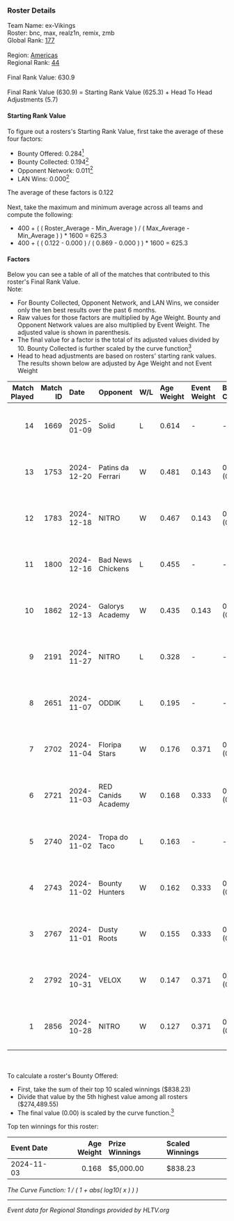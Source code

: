 ### Roster Details<br />
Team Name: ex-Vikings<br />
Roster: bnc, max, realz1n, remix, zmb<br />
Global Rank: [177](../../standings_global_2025_04_07.md)<br />
<br />
Region: [Americas]( ../../standings_americas_2025_04_07.md)<br />
Regional Rank: [44]( ../../standings_americas_2025_04_07.md)<br />
<br />
Final Rank Value:  630.9<br />
<br />
Final Rank Value (630.9) = Starting Rank Value (625.3) + Head To Head Adjustments (5.7)<br />

#### Starting Rank Value<br />
To figure out a rosters's Starting Rank Value, first take the average of these four factors:<br />
- Bounty Offered: 0.284[<sup>1</sup>](#table2)
- Bounty Collected: 0.194[<sup>2</sup>](#table1)
- Opponent Network: 0.011[<sup>2</sup>](#table1)
- LAN Wins: 0.000[<sup>2</sup>](#table1)

The average of these factors is 0.122<br />
<br />
Next, take the maximum and minimum average across all teams and compute the following:<br />
- 400 + ( ( Roster_Average - Min_Average ) / ( Max_Average - Min_Average ) ) * 1600 = 625.3
- 400 + ( ( 0.122 - 0.000 ) / ( 0.869 - 0.000 ) ) * 1600 = 625.3


#### Factors<br />
Below you can see a table of all of the matches that contributed to this roster's Final Rank Value.<br />
Note:<br />

- For Bounty Collected, Opponent Network, and LAN Wins, we consider only the ten best results over the past 6 months.
- Raw values for those factors are multiplied by Age Weight. Bounty and Opponent Network values are also multiplied by Event Weight. The adjusted value is shown in parenthesis.
- The final value for a factor is the total of its adjusted values divided by 10. Bounty Collected is further scaled by the curve function[<sup>3</sup>](#curveFunction)
- Head to head adjustments are based on rosters' starting rank values. The results shown below are adjusted by Age Weight and not Event Weight
<span id="table1"></span><br />


| Match Played | Match ID | Date       | Opponent           | W/L | Age Weight | Event Weight | Bounty Collected | Opponent Network | LAN Wins  | H2H Adj. | Roster                            |
| -: | -: | :- | :- | :- | :- | :- | :- | :- | :- | -: | :- |
|           14 |     1669 | 2025-01-09 | Solid              | L   | 0.614      | -            | -                | -                | -         |    -6.08 | bnc, max, realz1n, remix, zmb     |
|           13 |     1753 | 2024-12-20 | Patins da Ferrari  | W   | 0.481      | 0.143        | 0.000 (0.000)    | 0.075 (0.005)    | 0 (0.000) |     4.92 | lukiz, max, realz1n, remix, zmb   |
|           12 |     1783 | 2024-12-18 | NITRO              | W   | 0.467      | 0.143        | 0.001 (0.000)    | 0.209 (0.014)    | 0 (0.000) |     7.49 | lukiz, max, realz1n, remix, zmb   |
|           11 |     1800 | 2024-12-16 | Bad News Chickens  | L   | 0.455      | -            | -                | -                | -         |    -7.95 | lukiz, max, realz1n, remix, zmb   |
|           10 |     1862 | 2024-12-13 | Galorys Academy    | W   | 0.435      | 0.143        | 0.000 (0.000)    | 0.025 (0.002)    | 0 (0.000) |     2.93 | lukiz, max, realz1n, remix, zmb   |
|            9 |     2191 | 2024-11-27 | NITRO              | L   | 0.328      | -            | -                | -                | -         |    -5.11 | lukiz, pancc, realz1n, remix, zmb |
|            8 |     2651 | 2024-11-07 | ODDIK              | L   | 0.195      | -            | -                | -                | -         |    -1.95 | lukiz, pancc, realz1n, remix, zmb |
|            7 |     2702 | 2024-11-04 | Floripa Stars      | W   | 0.176      | 0.371        | 0.000 (0.000)    | 0.172 (0.011)    | 0 (0.000) |     1.80 | lukiz, pancc, realz1n, remix, zmb |
|            6 |     2721 | 2024-11-03 | RED Canids Academy | W   | 0.168      | 0.333        | 0.003 (0.000)    | 0.046 (0.003)    | 0 (0.000) |     2.59 | lukiz, pancc, realz1n, remix, zmb |
|            5 |     2740 | 2024-11-02 | Tropa do Taco      | L   | 0.163      | -            | -                | -                | -         |    -2.54 | lukiz, pancc, realz1n, remix, zmb |
|            4 |     2743 | 2024-11-02 | Bounty Hunters     | W   | 0.162      | 0.333        | 0.001 (0.000)    | 0.395 (0.021)    | 0 (0.000) |     2.74 | lukiz, pancc, realz1n, remix, zmb |
|            3 |     2767 | 2024-11-01 | Dusty Roots        | W   | 0.155      | 0.333        | 0.007 (0.000)    | 0.700 (0.036)    | 0 (0.000) |     3.18 | lukiz, pancc, realz1n, remix, zmb |
|            2 |     2792 | 2024-10-31 | VELOX              | W   | 0.147      | 0.371        | 0.000 (0.000)    | 0.147 (0.008)    | 0 (0.000) |     1.63 | lukiz, pancc, realz1n, remix, zmb |
|            1 |     2856 | 2024-10-28 | NITRO              | W   | 0.127      | 0.371        | 0.001 (0.000)    | 0.209 (0.010)    | 0 (0.000) |     2.01 | lukiz, pancc, realz1n, remix, zmb |

<br />
<span id="table2"></span><br />
To calculate a roster's Bounty Offered:<br />

- First, take the sum of their top 10 scaled winnings ($838.23)
- Divide that value by the 5th highest value among all rosters ($274,489.55)
- The final value (0.00) is scaled by the curve function.[<sup>3</sup>](#curveFunction)

Top ten winnings for this roster:<br />

| Event Date | Age Weight | Prize Winnings | Scaled Winnings |
| :- | -: | :- | :- |
| 2024-11-03 |      0.168 | $5,000.00      | $838.23         |


<span id="curveFunction"></span>_The Curve Function: 1 / ( 1 + abs( log10( x ) ) )_<br />

---
_Event data for Regional Standings provided by HLTV.org_<br />
